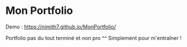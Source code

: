 # Mon Portfolio

Demo : https://nimith7.github.io/MonPortfolio/

Portfolio pas du tout terminé et non pro ^^
Simplement pour m'entraîner !
